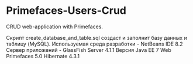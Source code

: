 # Primefaces-Users-Crud
CRUD web-application with Primefaces.

Скрипт create_database_and_table.sql создаст и заполнит базу данных и таблицу (MySQL).
Используемая среда разработки - NetBeans IDE 8.2
Сервер приложений - GlassFish Server 4.1.1
Версия Java EE 7 Web
Primefaces 5.0
Hibernate 4.3.1
